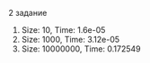 2 задание
1. Size: 10, Time: 1.6e-05
2. Size: 1000, Time: 3.12e-05
3. Size: 10000000, Time: 0.172549
